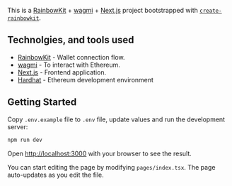 This is a [RainbowKit](https://rainbowkit.com) + [wagmi](https://wagmi.sh) + [Next.js](https://nextjs.org/) project bootstrapped with [`create-rainbowkit`](https://github.com/rainbow-me/rainbowkit/tree/main/packages/create-rainbowkit).

## Technolgies, and tools used

- [RainbowKit](https://rainbowkit.com) - Wallet connection flow.
- [wagmi](https://wagmi.sh) - To interact with Ethereum.
- [Next.js](https://nextjs.org/docs) - Frontend application.
- [Hardhat](https://hardhat.org/) - Ethereum development environment

## Getting Started

Copy `.env.example` file to `.env` file, update values and run the development server:

```bash
npm run dev
```

Open [http://localhost:3000](http://localhost:3000) with your browser to see the result.

You can start editing the page by modifying `pages/index.tsx`. The page auto-updates as you edit the file.
